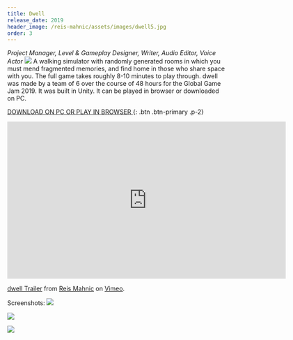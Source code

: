 ```yaml
---
title: Dwell
release_date: 2019
header_image: /reis-mahnic/assets/images/dwell5.jpg
order: 3
---
```

_Project Manager, Level & Gameplay Designer, Writer, Audio Editor, Voice Actor_
![](/reis-mahnic/assets/images/dwell1.jpg)
A walking simulator with randomly generated rooms in which you must mend fragmented memories, and find home in those who share space with you. The full game takes roughly 8-10 minutes to play through. dwell was made by a team of 6 over the course of 48 hours for the Global Game Jam 2019. It was built in Unity. It can be played in browser or downloaded on PC. 
<br>

[DOWNLOAD ON PC OR PLAY IN BROWSER ](https://katietdyer.itch.io/dwell){: .btn .btn-primary .p-2}

<iframe src="https://player.vimeo.com/video/324784300" width="640" height="360" frameborder="0" allow="autoplay; fullscreen" allowfullscreen></iframe>
<p><a href="https://vimeo.com/324784300">dwell Trailer</a> from <a href="https://vimeo.com/reismahnic">Reis Mahnic</a> on <a href="https://vimeo.com">Vimeo</a>.</p>

Screenshots:
![](/reis-mahnic/assets/images/dwell2.jpg)

![](/reis-mahnic/assets/images/dwell3.jpg)

![](/reis-mahnic/assets/images/dwell4.jpg)
